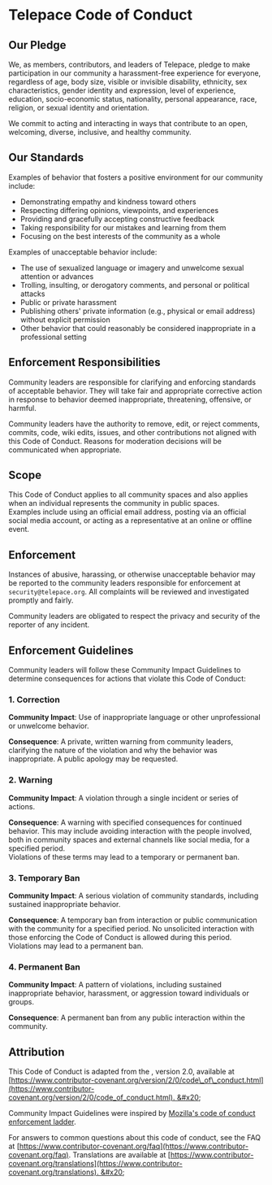 # Telepace Code of Conduct

## Our Pledge &#x20;

We, as members, contributors, and leaders of Telepace, pledge to make participation in our community a harassment-free experience for everyone, regardless of age, body size, visible or invisible disability, ethnicity, sex characteristics, gender identity and expression, level of experience, education, socio-economic status, nationality, personal appearance, race, religion, or sexual identity and orientation. &#x20;

We commit to acting and interacting in ways that contribute to an open, welcoming, diverse, inclusive, and healthy community. &#x20;

## Our Standards &#x20;

Examples of behavior that fosters a positive environment for our community include: &#x20;

- Demonstrating empathy and kindness toward others &#x20;
- Respecting differing opinions, viewpoints, and experiences &#x20;
- Providing and gracefully accepting constructive feedback &#x20;
- Taking responsibility for our mistakes and learning from them &#x20;
- Focusing on the best interests of the community as a whole &#x20;

Examples of unacceptable behavior include: &#x20;

- The use of sexualized language or imagery and unwelcome sexual attention or advances &#x20;
- Trolling, insulting, or derogatory comments, and personal or political attacks &#x20;
- Public or private harassment &#x20;
- Publishing others' private information (e.g., physical or email address) without explicit permission &#x20;
- Other behavior that could reasonably be considered inappropriate in a professional setting &#x20;

## Enforcement Responsibilities &#x20;

Community leaders are responsible for clarifying and enforcing standards of acceptable behavior. They will take fair and appropriate corrective action in response to behavior deemed inappropriate, threatening, offensive, or harmful. &#x20;

Community leaders have the authority to remove, edit, or reject comments, commits, code, wiki edits, issues, and other contributions not aligned with this Code of Conduct. Reasons for moderation decisions will be communicated when appropriate. &#x20;

## Scope &#x20;

This Code of Conduct applies to all community spaces and also applies when an individual represents the community in public spaces.  \
&#x20;Examples include using an official email address, posting via an official social media account, or acting as a representative at an online or offline event.

## Enforcement &#x20;

Instances of abusive, harassing, or otherwise unacceptable behavior may be reported to the community leaders responsible for enforcement at `security@telepace.org`. All complaints will be reviewed and investigated promptly and fairly. &#x20;

Community leaders are obligated to respect the privacy and security of the reporter of any incident. &#x20;

## Enforcement Guidelines &#x20;

Community leaders will follow these Community Impact Guidelines to determine consequences for actions that violate this Code of Conduct: &#x20;

### 1. Correction &#x20;

**Community Impact**: Use of inappropriate language or other unprofessional or unwelcome behavior. &#x20;

**Consequence**: A private, written warning from community leaders, clarifying the nature of the violation and why the behavior was inappropriate. A public apology may be requested. &#x20;

### 2. Warning &#x20;

**Community Impact**: A violation through a single incident or series of actions. &#x20;

**Consequence**: A warning with specified consequences for continued behavior. This may include avoiding interaction with the people involved, both in community spaces and external channels like social media, for a specified period.  \
&#x20;Violations of these terms may lead to a temporary or permanent ban.

### 3. Temporary Ban &#x20;

**Community Impact**: A serious violation of community standards, including sustained inappropriate behavior. &#x20;

**Consequence**: A temporary ban from interaction or public communication with the community for a specified period. No unsolicited interaction with those enforcing the Code of Conduct is allowed during this period. Violations may lead to a permanent ban. &#x20;

### 4. Permanent Ban &#x20;

**Community Impact**: A pattern of violations, including sustained inappropriate behavior, harassment, or aggression toward individuals or groups. &#x20;

**Consequence**: A permanent ban from any public interaction within the community. &#x20;

## Attribution &#x20;

This Code of Conduct is adapted from the , version 2.0, available at [https://www.contributor-covenant.org/version/2/0/code\_of\_conduct.html](https://www.contributor-covenant.org/version/2/0/code_of_conduct.html). &#x20;

Community Impact Guidelines were inspired by [Mozilla's code of conduct enforcement ladder](https://github.com/mozilla/diversity). &#x20;

For answers to common questions about this code of conduct, see the FAQ at [https://www.contributor-covenant.org/faq](https://www.contributor-covenant.org/faq). Translations are available at [https://www.contributor-covenant.org/translations](https://www.contributor-covenant.org/translations). &#x20;
